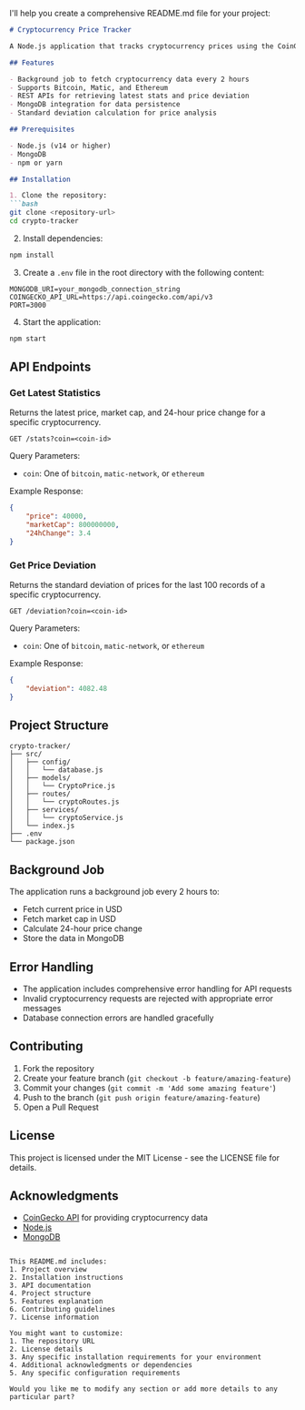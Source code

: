 I'll help you create a comprehensive README.md file for your project:

```markdown:README.md
# Cryptocurrency Price Tracker

A Node.js application that tracks cryptocurrency prices using the CoinGecko API and stores the data in MongoDB. The application includes a background job that fetches price data every 2 hours and provides APIs to retrieve statistics and price deviations.

## Features

- Background job to fetch cryptocurrency data every 2 hours
- Supports Bitcoin, Matic, and Ethereum
- REST APIs for retrieving latest stats and price deviation
- MongoDB integration for data persistence
- Standard deviation calculation for price analysis

## Prerequisites

- Node.js (v14 or higher)
- MongoDB
- npm or yarn

## Installation

1. Clone the repository:
```bash
git clone <repository-url>
cd crypto-tracker
```

2. Install dependencies:
```bash
npm install
```

3. Create a `.env` file in the root directory with the following content:
```env
MONGODB_URI=your_mongodb_connection_string
COINGECKO_API_URL=https://api.coingecko.com/api/v3
PORT=3000
```

4. Start the application:
```bash
npm start
```

## API Endpoints

### Get Latest Statistics

Returns the latest price, market cap, and 24-hour price change for a specific cryptocurrency.

```
GET /stats?coin=<coin-id>
```

Query Parameters:
- `coin`: One of `bitcoin`, `matic-network`, or `ethereum`

Example Response:
```json
{
    "price": 40000,
    "marketCap": 800000000,
    "24hChange": 3.4
}
```

### Get Price Deviation

Returns the standard deviation of prices for the last 100 records of a specific cryptocurrency.

```
GET /deviation?coin=<coin-id>
```

Query Parameters:
- `coin`: One of `bitcoin`, `matic-network`, or `ethereum`

Example Response:
```json
{
    "deviation": 4082.48
}
```

## Project Structure

```
crypto-tracker/
├── src/
│   ├── config/
│   │   └── database.js
│   ├── models/
│   │   └── CryptoPrice.js
│   ├── routes/
│   │   └── cryptoRoutes.js
│   ├── services/
│   │   └── cryptoService.js
│   └── index.js
├── .env
└── package.json
```

## Background Job

The application runs a background job every 2 hours to:
- Fetch current price in USD
- Fetch market cap in USD
- Calculate 24-hour price change
- Store the data in MongoDB

## Error Handling

- The application includes comprehensive error handling for API requests
- Invalid cryptocurrency requests are rejected with appropriate error messages
- Database connection errors are handled gracefully

## Contributing

1. Fork the repository
2. Create your feature branch (`git checkout -b feature/amazing-feature`)
3. Commit your changes (`git commit -m 'Add some amazing feature'`)
4. Push to the branch (`git push origin feature/amazing-feature`)
5. Open a Pull Request

## License

This project is licensed under the MIT License - see the LICENSE file for details.

## Acknowledgments

- [CoinGecko API](https://www.coingecko.com/en/api) for providing cryptocurrency data
- [Node.js](https://nodejs.org/)
- [MongoDB](https://www.mongodb.com/)
```

This README.md includes:
1. Project overview
2. Installation instructions
3. API documentation
4. Project structure
5. Features explanation
6. Contributing guidelines
7. License information

You might want to customize:
1. The repository URL
2. License details
3. Any specific installation requirements for your environment
4. Additional acknowledgments or dependencies
5. Any specific configuration requirements

Would you like me to modify any section or add more details to any particular part?
